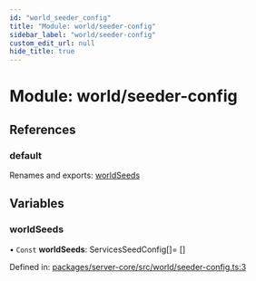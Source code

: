 ```yaml
---
id: "world_seeder_config"
title: "Module: world/seeder-config"
sidebar_label: "world/seeder-config"
custom_edit_url: null
hide_title: true
---
```


# Module: world/seeder-config

## References

### default

Renames and exports: [worldSeeds](world_seeder_config.md#worldseeds)

## Variables

### worldSeeds

• `Const` **worldSeeds**: ServicesSeedConfig[]= []

Defined in: [packages/server-core/src/world/seeder-config.ts:3](https://github.com/xr3ngine/xr3ngine/blob/65dfcf39a/packages/server-core/src/world/seeder-config.ts#L3)
